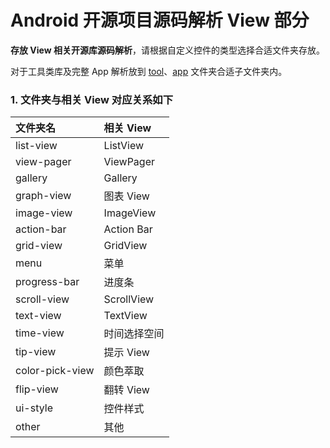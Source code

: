 Android 开源项目源码解析 View 部分
====================================
**存放 View 相关开源库源码解析**，请根据自定义控件的类型选择合适文件夹存放。  

对于工具类库及完整 App 解析放到 [tool](../tool-lib)、[app](../app) 文件夹合适子文件夹内。  

### 1. 文件夹与相关 View 对应关系如下

文件夹名 | 相关 View 
:------------- | :------------- 
list-view | ListView
view-pager | ViewPager
gallery | Gallery
graph-view | 图表 View
image-view | ImageView
action-bar | Action Bar
grid-view | GridView
menu | 菜单
progress-bar | 进度条
scroll-view | ScrollView
text-view | TextView
time-view | 时间选择空间
tip-view | 提示 View
color-pick-view | 颜色萃取
flip-view | 翻转 View
ui-style | 控件样式
other | 其他
